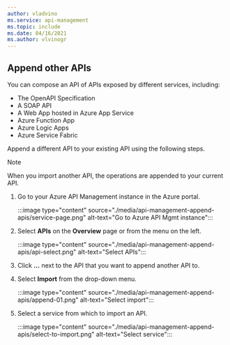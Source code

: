 ```yaml
---
author: vladvino
ms.service: api-management
ms.topic: include
ms.date: 04/16/2021
ms.author: vlvinogr
---
```

## Append other APIs

You can compose an API of APIs exposed by different services, including:
* The OpenAPI Specification
* A SOAP API
* A Web App hosted in Azure App Service
* Azure Function App
* Azure Logic Apps
* Azure Service Fabric

Append a different API to your existing API using the following steps. 

>[!NOTE] 
> When you import another API, the operations are appended to your current API.

1. Go to your Azure API Management instance in the Azure portal.

    :::image type="content" source="./media/api-management-append-apis/service-page.png" alt-text="Go to Azure API Mgmt instance":::

1. Select **APIs** on the **Overview** page or from the menu on the left.

    :::image type="content" source="./media/api-management-append-apis/api-select.png" alt-text="Select APIs":::

1. Click **...** next to the API that you want to append another API to.
1. Select **Import** from the drop-down menu.

    :::image type="content" source="./media/api-management-append-apis/append-01.png" alt-text="Select import":::

1. Select a service from which to import an API.

    :::image type="content" source="./media/api-management-append-apis/select-to-import.png" alt-text="Select service":::
